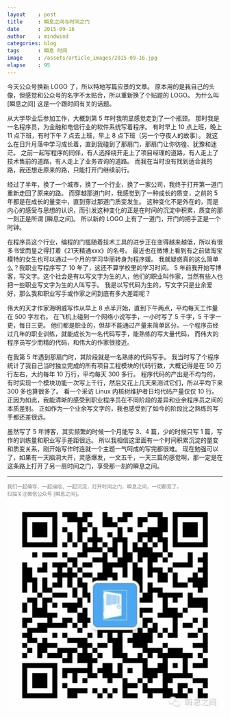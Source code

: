 ```yaml
---
layout    : post
title     : 瞬息之间与时间之门
date      : 2015-09-16
author    : mindwind
categories: blog
tags      : 瞬息 时间
image     : /assets/article_images/2015-09-16.jpg
elapse    : 95
---
```



今天公众号换新 LOGO 了，所以特地写篇应景的文章。
原本用的是我自己的头像，但感觉和公众号的名字不太贴合，所以重新换了个贴题的 LOGO。
为什么叫 [瞬息之间] 这是一个跟时间有关的话题。

从大学毕业后参加工作，大概到第 5 年时我明显感觉走到了一个瓶颈。
那时我是一名程序员，为金融和电信行业的软件系统写着程序。
有时早上 10 点上班，晚上 11 点下班，有时下午 7 点去上班，早上 8 点下班（另一个守夜人的故事）。
就这么在日升月落中学习成长着，直到我碰到了那扇门，那扇门让你彷徨、犹豫和迷茫。
之前一起写程序的同伴，有人选择绕开走上了项目经理的道路，有人走上了技术售前的道路，有人走上了业务咨询的道路。
而我在当时没有找到适合我的路，我还想走原来的路，只能打开门继续前行。

经过了半年，换了一个城市，换了一个行业，换了一家公司，我终于打开第一道门重新走回了原来的路。
而穿越那道门时，我感觉到了一种成长的质变，之前的 5 年都是在成长的量变中，直到穿过那道门质变发生。
这种变化不是外在的，而是内心的感受与思想的认识，而引发这种变化的正是在时间的沉淀中积累，质变的那一刻正是所谓 [瞬息之间]。
所以新的 LOGO 上有了一道门，开门的把手正是一个时钟。

在程序员这个行业，编程的门槛随着技术工具的进步正在变得越来越低，所以有很多书堂而皇之得打着《21天精通xxx》的名号。
最近也在微博上看到有之前做淘宝模特的女生也可以通过一个月的学习华丽转身为程序媛。
我就疑惑真的这么简单么？我职业写程序写了 10 年了，这还不算学校里的学习时间。
5 年前我开始写博客，写文字。这个社会是有以写文字为生的人，他们的职业叫作家，当然有些人也把一些职业写文字为生的人叫写手。
我是以写代码为生的，写文字只是业余爱好，那么我和职业写手或作家之间到底有多大差距呢？

伟大的天才作家海明威写作从早上 8 点半开始，直到下午两点，平均每天工作量在 500 字左右。
在飞机上碰到一个网络小说写手，一小时写了 5 千字，5 千字一更，每日三更。
他们都是职业的，但却不能通过产量来简单区分。一个程序员经过几年的职业训练，就能成长为一名代码写手，能熟练的写大量代码，
而伟大的程序员写少而精的代码，和伟大的作家很接近。

在我第 5 年遇到那扇门时，其阶段就是一名熟练的代码写手。
我当时写了个程序统计了我自己当时独立完成的所有项目工程模块的代码行数，大概记得是在 50 万行左右，大约每年 10 万行，平均每天 300 多行。
程序代码的产出是不均匀的，有时实现一个模块功能一次写上千行，然后又花上几天来测试它们，所以平均下来 300 多也算很多了。
看一个采访 Linux 内核树维护者日均代码产量仅仅 10 行。正因为如此，我能清晰的感受到职业程序员在不同阶段的差异和业余程序员之间的本质差别。
正如作为一个业余写文字的，我也感受到了如今的阶段比之熟练的写手都还差很远。

虽然写了 5 年博客，其实频繁的时候一个月能写 3、4 篇，少的时候只写 1 篇，写作的训练量和职业写手差距很远。
所以我相信这里面有一个时间积累沉淀的量变和质变关系，刚开始写作时连就一个主题一气呵成的写完都很难。
现在勉强可以了，如果有一天脑洞大开，灵感爆发，一文五千，一天三篇的感觉啊，那一定是在这条路上打开了另一扇时间之门，享受那一刻的瞬息之间。


---
<small style="color:gray">我们一起编写、一起描绘、一起沉淀，打开时间之门，瞬息之间，一切都变了。</small>  
<small style="color:gray">扫描关注微信公众号 [瞬息之间]。</small>  
![](/assets/images/qrcode_wechat.jpg)

